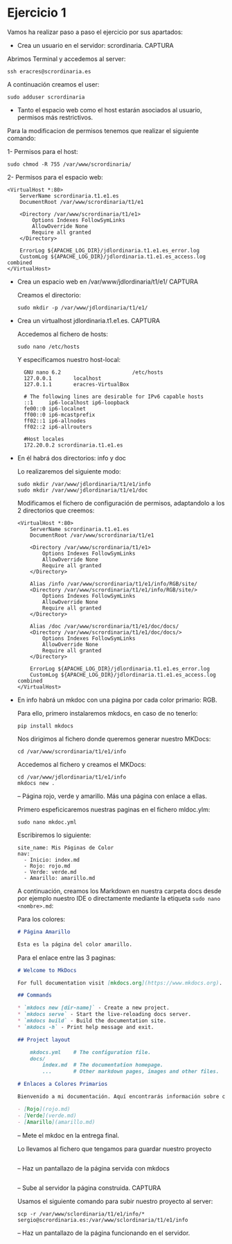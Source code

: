 # Ejercicio 1

Vamos ha realizar paso a paso el ejercicio por sus apartados:

  * Crea un usuario en el servidor: scrordinaria. CAPTURA

  Abrimos Terminal y accedemos al server:

  ```
  ssh eracres@scrordinaria.es
  ```

  A continuación creamos el user:
  
  ```
  sudo adduser scrordinaria
  ```
    
  * Tanto el espacio web como el host estarán asociados al usuario, permisos
  más restrictivos.

  Para la modificacion de permisos tenemos que realizar el siguiente comando:

   1- Permisos para el host:

   ```
   sudo chmod -R 755 /var/www/scrordinaria/
   ```
   2- Permisos para el espacio web:

   ```
   <VirtualHost *:80>
       ServerName scrordinaria.t1.e1.es
       DocumentRoot /var/www/scrordinaria/t1/e1
   
       <Directory /var/www/scrordinaria/t1/e1>
           Options Indexes FollowSymLinks
           AllowOverride None
           Require all granted
       </Directory>
   
       ErrorLog ${APACHE_LOG_DIR}/jdlordinaria.t1.e1.es_error.log
       CustomLog ${APACHE_LOG_DIR}/jdlordinaria.t1.e1.es_access.log combined
   </VirtualHost>
   ```
      
  * Crea un espacio web en /var/www/jdlordinaria/t1/e1/ CAPTURA

    Creamos el directorio:
    
    ```
    sudo mkdir -p /var/www/jdlordinaria/t1/e1/
    ```
  
  * Crea un virtualhost jdlordinaria.t1.e1.es. CAPTURA

    Accedemos al fichero de hosts:

    ```
    sudo nano /etc/hosts
    ```

    Y especificamos nuestro host-local:

    ```
      GNU nano 6.2                       /etc/hosts                                 
      127.0.0.1       localhost
      127.0.1.1       eracres-VirtualBox
      
      # The following lines are desirable for IPv6 capable hosts
      ::1     ip6-localhost ip6-loopback
      fe00::0 ip6-localnet
      ff00::0 ip6-mcastprefix
      ff02::1 ip6-allnodes
      ff02::2 ip6-allrouters
      
      #Host locales
      172.20.0.2 scrordinaria.t1.e1.es
    ```
    
  * En él habrá dos directorios: info y doc
   
    Lo realizaremos del siguiente modo:

    ```
    sudo mkdir /var/www/jdlordinaria/t1/e1/info
    sudo mkdir /var/www/jdlordinaria/t1/e1/doc
    ```

    Modificamos el fichero de configuración de permisos, adaptandolo a los 2 directorios que creemos:

    ```
    <VirtualHost *:80>
        ServerName scrordinaria.t1.e1.es
        DocumentRoot /var/www/scrordinaria/t1/e1
    
        <Directory /var/www/scrordinaria/t1/e1>
            Options Indexes FollowSymLinks
            AllowOverride None
            Require all granted
        </Directory>
    
        Alias /info /var/www/scrordinaria/t1/e1/info/RGB/site/
        <Directory /var/www/scrordinaria/t1/e1/info/RGB/site/>
            Options Indexes FollowSymLinks
            AllowOverride None
            Require all granted
        </Directory>
    
        Alias /doc /var/www/scrordinaria/t1/e1/doc/docs/
        <Directory /var/www/scrordinaria/t1/e1/doc/docs/>
            Options Indexes FollowSymLinks
            AllowOverride None
            Require all granted
        </Directory>
    
        ErrorLog ${APACHE_LOG_DIR}/jdlordinaria.t1.e1.es_error.log
        CustomLog ${APACHE_LOG_DIR}/jdlordinaria.t1.e1.es_access.log combined
    </VirtualHost>
    ```
    
  * En info habrá un mkdoc con una página por cada color primario: RGB.

    Para ello, primero instalaremos mkdocs, en caso de no tenerlo:

    ```
    pip install mkdocs
    ```

    Nos dirigimos al fichero donde queremos generar nuestro MKDocs:

    ```
    cd /var/www/scrordinaria/t1/e1/info
    ```

    Accedemos al fichero y creamos el MKDocs:

    ```
    cd /var/www/jdlordinaria/t1/e1/info
    mkdocs new .
    ```
      – Página rojo, verde y amarillo. Más una página con enlace a ellas.
      
      Primero espeficicaremos nuestras paginas en el fichero mldoc.ylm:

      ```
      sudo nano mkdoc.yml
      ```

      Escribiremos lo siguiente:

      ```
      site_name: Mis Páginas de Color
      nav:
        - Inicio: index.md
        - Rojo: rojo.md
        - Verde: verde.md
        - Amarillo: amarillo.md
      ```

      A continuación, creamos los Markdown en nuestra carpeta docs desde por ejemplo nuestro IDE o directamente mediante la
      etiqueta ```sudo nano <nombre>.md```:

      Para los colores:

      ```md
      # Página Amarillo

      Esta es la página del color amarillo.
      ```

      Para el enlace entre las 3 paginas:
    
      ```md
      # Welcome to MkDocs

      For full documentation visit [mkdocs.org](https://www.mkdocs.org).
      
      ## Commands
      
      * `mkdocs new [dir-name]` - Create a new project.
      * `mkdocs serve` - Start the live-reloading docs server.
      * `mkdocs build` - Build the documentation site.
      * `mkdocs -h` - Print help message and exit.
      
      ## Project layout
      
          mkdocs.yml    # The configuration file.
          docs/
              index.md  # The documentation homepage.
              ...       # Other markdown pages, images and other files.
      
      # Enlaces a Colores Primarios
      
      Bienvenido a mi documentación. Aquí encontrarás información sobre colores primarios.
      
      - [Rojo](rojo.md)
      - [Verde](verde.md)
      - [Amarillo](amarillo.md)
      ```
      – Mete el mkdoc en la entrega final.
             
      Lo llevamos al fichero que tengamos para guardar nuestro proyecto

      ```
      
      ```
      – Haz un pantallazo de la página servida con mkdocs

      ```
      
      ```
      – Sube al servidor la página construida. CAPTURA

      Usamos el siguiente comando para subir nuestro proyecto al server:

      ```
      scp -r /var/www/sclordinaria/t1/e1/info/* sergio@scrordinaria.es:/var/www/sclordinaria/t1/e1/info
      ```
      – Haz un pantallazo de la página funcionando en el servidor.





      

